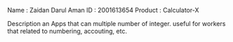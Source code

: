 Name : Zaidan Darul Aman
ID   : 2001613654
Product : Calculator-X

Description
an Apps that can multiple number of integer. useful for workers that related to numbering, accouting, etc.
